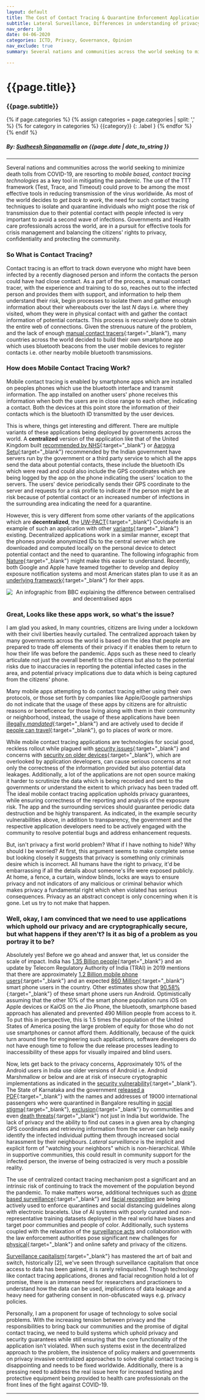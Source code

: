```yaml
---
layout: default
title: The Cost of Contact Tracing & Quarantine Enforcement Applications
subtitle: Lateral Surveillance, Differences in understanding of privacy and Cryptographically insecure implementations across the world
nav_order: 10
date: 04-06-2020
categories: ICTD, Privacy, Governance, Opinion
nav_exclude: true
summary: Several nations and communities across the world seeking to minimize death tolls from COVID-19, are resorting to _mobile based, contact tracing technologies_ as a key tool in mitigating the pandemic. The use of the TTT framework (Test, Trace, and Timeout) could prove to be among the most effective tools in reducing transmission of the virus worldwide. As most of the world decides to _get back to work_, the need for such contact tracing techniques to isolate and quarantine individuals who might pose the risk of transmission due to their potential contact with people infected is very important to avoid a second wave of infections.

---
```


# {{page.title}}
### {{page.subtitle}}

{% if page.categories %}
{% assign categories = page.categories | split: ',' %}
{% for category in categories %}
{{category}}
{: .label }
{% endfor %}
{% endif %}

##### By: [Sudheesh Singanamalla](https://sudheesh.info/) on {{page.date | date_to_string }}

---

Several nations and communities across the world seeking to minimize death tolls from COVID-19, are resorting to _mobile based, contact tracing technologies_ as a key tool in mitigating the pandemic. The use of the TTT framework (Test, Trace, and Timeout) could prove to be among the most effective tools in reducing transmission of the virus worldwide. As most of the world decides to _get back to work_, the need for such contact tracing techniques to isolate and quarantine individuals who might pose the risk of transmission due to their potential contact with people infected is very important to avoid a second wave of infections. Governments and Health care professionals across the world, are in a pursuit for effective tools for crisis management and balancing the citizens' rights to privacy, confidentiality and protecting the community.

### So What is Contact Tracing?

Contact tracing is an effort to track down everyone who might have been infected by a recently diagnosed person and inform the contacts the person could have had close contact. As a part of the process, a manual contact tracer, with the experience and training to do so, reaches out to the infected person and provides them with support, and information to help them understand their risk, begin processes to isolate them and gather enough information about their whereabouts over the last _N_ days i.e. where they visited, whom they were in physical contact with and gather the contact information of potential contacts. This process is recursively done to obtain the entire web of connections. Given the strenuous nature of the problem, and the lack of enough [manual contact tracers](https://www.centerforhealthsecurity.org/our-work/pubs_archive/pubs-pdfs/2020/200410-national-plan-to-contact-tracing.pdf){:target="_blank"}, many countries across the world decided to build their own smartphone app which uses bluetooth beacons from the user mobile devices to register contacts i.e. other nearby mobile bluetooth transmissions.


### How does Mobile Contact Tracing Work?

Mobile contact tracing is enabled by smartphone apps which are installed on peoples phones which use the bluetooth interface and transmit information. The app installed on another users' phone receives this information when both the users are in close range to each other, indicating a contact. Both the devices at this point store the information of their contacts which is the bluetooth ID transmitted by the user devices. 


This is where, things get interesting and different. There are multiple variants of these applications being deployed by governments across the world. A **centralized** version of the application like that of the United Kingdom built [recommended by NHS](https://www.telegraph.co.uk/technology/2020/06/04/nhs-app-track-trace-coronavirus-download/){:target="_blank"} or [Aarogya Setu](https://www.mygov.in/aarogya-setu-app/){:target="_blank"} recommended by the Indian government have servers run by the government or a third party service to which all the apps send the data about potential contacts, these include the bluetooth IDs which were read and could also include the GPS coordinates which are being logged by the app on the phone indicating the users' location to the servers. The users' device periodically sends their GPS coordinate to the server and requests for a risk profile to indicate if the person might be at risk because of potential contact or an increased number of infections in the surrounding area indicating the need for a quarantine.

However, this is very different from some other variants of the applications which are **decentralized**, the [UW-PACT](https://arxiv.org/pdf/2004.03544.pdf){:target="_blank"} Covidsafe is an example of such an application with other [variants](https://github.com/DP-3T/documents/blob/master/DP3T%20White%20Paper.pdf){:target="_blank"} existing. Decentralized applications work in a similar manner, except that the phones provide anonymized IDs to the central server which are downloaded and computed locally on the personal device to detect potential contact and the need to quarantine. The following infographic from [Nature](https://www.nature.com/articles/d41586-020-01514-2){:target="_blank"} might make this easier to understand. Recently, both Google and Apple have teamed together to develop and deploy exposure notification systems and most American states plan to use it as an [underlying framework](https://www.technologyreview.com/2020/05/20/1002001/apple-and-googles-covid-tracing-tech-has-been-released-to-22-countries/){:target="_blank"} for their apps.

<p align="center">
<img src="/img/mobile_contact_tracing_modes.jpg" alt="An infographic from BBC explaining the difference between centralised and decentralised apps">
</p>

### Great, Looks like these apps work, so what's the issue?

I am glad you asked, In many countries, citizens are living under a lockdown with their civil liberties heavily curtailed. The centralized approach taken by many governments across the world is based on the idea that people are prepared to trade off elements of their privacy if it enables them to return to how their life was before the pandemic. Apps such as these need to clearly articulate not just the overall benefit to the citizens but also to the potential risks due to inaccuracies in reporting the potential infected cases in the area, and potential privacy implications due to data which is being captured from the citizens' phone.

Many mobile apps attempting to do contact tracing either using their own protocols, or those set forth by companies like Apple/Google partnerships do not indicate that the usage of these apps by citizens are for altruistic reasons or beneficence for those living along with them in their community or neighborhood, instead, the usage of these applications have been [illegally _mandated_](https://www.bbc.com/news/world-asia-india-52659520){:target="_blank"} and are actively used to decide if [people can travel](https://www.thehindu.com/news/national/aarogya-setu-app-mandatory-for-travel-on-15-special-trains-railways/article31563211.ece){:target="_blank"}, go to places of work or more.

While mobile contact tracing applications are technologies for social good, reckless rollout while plagued with [security issues](https://github.com/nic-delhi/AarogyaSetu_Android/issues/25){:target="_blank"} and concerns with [security on older devices](https://github.com/nic-delhi/AarogyaSetu_Android/issues/51){:target="_blank"}, which are overlooked by application developers, can cause serious concerns at not only the correctness of the information provided but also potential data leakages. Additionally, a lot of the applications are not open source making it harder to scrutinize the data which is being recorded and sent to the governments or understand the extent to which privacy has been traded off. The ideal mobile contact tracing application upholds privacy guarantees, while ensuring correctness of the reporting and analysis of the exposure risk. The app and the surrounding services should guarantee periodic data destruction and be highly transparent. As indicated, in the example security vulnerabilities above, in addition to transparency, the government and the respective application developers need to be actively engaged with the community to resolve potential bugs and address enhancement requests.

But, isn't privacy a first world problem? What if I have nothing to hide? Why should I be worried? At first, this argument seems to make complete sense but looking closely it suggests that privacy is something only criminals desire which is incorrect. All humans have the right to privacy, it'd be embarrassing if all the details about someone's life were exposed publicly. At home, a fence, a curtain, window blinds, locks are ways to ensure privacy and not indicators of any malicious or criminal behavior which makes privacy a fundamental right which when violated has serious consequences. Privacy as an abstract concept is only concerning when it is gone. Let us try to not make that happen.

### Well, okay, I am convinced that we need to use applications which uphold our privacy and are cryptographically secure, but what happens if they aren't? Is it as big of a problem as you portray it to be?

Absolutely yes! Before we go ahead and answer that, let us consider the scale of impact. India has [1.35 Billion people](http://datatopics.worldbank.org/world-development-indicators/){:target="_blank"} and an update by Telecom Regulatory Authority of India (TRAI) in 2019 mentions that there are approximately [1.2 Billion mobile phone users](https://trai.gov.in/sites/default/files/PR_No.22of2019_0.pdf){:target="_blank"} and an expected [860 Million](https://economictimes.indiatimes.com/tech/hardware/smartphone-users-expected-to-rise-84-to-859m-by-2022-assocham-pwc-study/articleshow/69260487.cms){:target="_blank"} smart phone users in the country. Other estimates show that [90.58%](https://www.statista.com/statistics/262157/market-share-held-by-mobile-operating-systems-in-india/){:target="_blank"} of these smart phone users run Android. Optimistically assuming that the other 10% of the smart phone population runs iOS on Apple devices or KaiOS on the Jio Phone, the bluetooth, smartphone based approach has alienated and prevented 490 Million people from access to it. To put this in perspective, this is 1.5 times the population of the United States of America posing the large problem of equity for those who do not use smartphones or cannot afford them. Additionally, because of the quick turn around time for engineering such applications, software developers do not have enough time to follow the due release processes leading to inaccessibility of these apps for visually impaired and blind users.


Now, lets get back to the privacy concerns, Approximately 10% of the Android users in India use older versions of Android i.e. Android Marshmallow or below and are at risk of insecure cryptographic implementations as indicated in the [security vulnerability](https://github.com/nic-delhi/AarogyaSetu_Android/issues/51){:target="_blank"}. The State of Karnataka and the government [released a PDF](https://bangaloremirror.indiatimes.com/bangalore/others/government-publishes-details-of-19240-home-quarantined-people-to-keep-a-check/articleshow/74807807.cms){:target="_blank"} with the names and addresses of 19000 international passengers who were quarantined in Bangalore resulting in [social stigma](https://www.ndtv.com/india-news/coronavirus-outbreak-man-beaten-up-for-sneezing-in-public-in-maharashtra-kolhapur-2197618){:target="_blank"}, [exclusion](https://www.huffingtonpost.in/entry/quarantined-govt-coronavirus-india_in_5e7da410c5b661492264fd39){:target="_blank"} by communities and even [death threats](https://www.nytimes.com/2020/03/04/us/stigma-coronavirus.html){:target="_blank"} not just in India but worldwide. The lack of privacy and the ability to find out cases in a given area by changing GPS coordinates and retrieving information from the server can help easily identify the infected individual putting them through increased social harassment by their neighbours. _Lateral surveillance_ is the implicit and explicit form of "watching your neighbors" which is non-hierarchical. While in supportive communities, this could result in community support for the infected person, the inverse of being ostracized is very much a possible reality.


The use of centralized contact tracing mechanism post a significant and an intrinsic risk of continuing to track the movement of the population beyond the pandemic. To make matters worse, additional techniques such as [drone based surveillance](https://technopolice.fr/blog/4-millions-deuros-et-600-nouveaux-drones-le-gouvernement-senfonce-dans-la-technopolice/?preview=true&_thumbnail_id=1130){:target="_blank"} and [facial recognition]() are being actively used to enforce quarantines and social distancing guidelines along with electronic bracelets. Use of AI systems with poorly curated and non-representative training datasets deployed in the real world have biases and target poor communities and people of color. Additionally, such systems coupled with the relaxation of the [surveillance acts]() and collaboration with the law enforcement authorities pose significant new challenges for [physical](https://www.aljazeera.com/programmes/newsfeed/2020/03/indian-police-force-coronavirus-lockdown-offenders-200330102752863.html){:target="_blank"} and online safety and privacy of the citizens.


[Surveillance capitalism](https://www.theguardian.com/books/2019/feb/02/age-of-surveillance-capitalism-shoshana-zuboff-review){:target="_blank"} has mastered the art of bait and switch, historically [2], we've seen through surveillance capitalism that once access to data has been gained, it is rarely relinquished. Though technology like contact tracing applications, drones and facial recognition hold a lot of promise, there is an immense need for researchers and practioners to understand how the data can be used, implications of data leakage and a heavy need for gathering consent in non-obfuscated ways e.g. privacy policies.


Personally, I am a proponent for usage of technology to solve social problems. With the increasing tension between privacy and the responsibilities to bring back our communities and the promise of digital contact tracing, we need to build systems which uphold privacy and security guarantees while still ensuring that the core functionality of the application isn't violated. When such systems exist in the decentralized approach to the problem, the insistence of policy makers and governments on privacy invasive centralized approaches to solve digital contact tracing is disappointing and needs to be fixed worldwide. Additionally, there is a pressing need to address the real issue here for increased testing and protective equipment being provided to health care professionals on the front lines of the fight against COVID-19.


---

